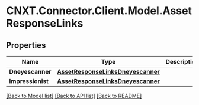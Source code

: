 
# CNXT.Connector.Client.Model.AssetResponseLinks

## Properties

Name | Type | Description | Notes
------------ | ------------- | ------------- | -------------
**Dneyescanner** | [**AssetResponseLinksDneyescanner**](AssetResponseLinksDneyescanner.md) |  | [optional] 
**Impressionist** | [**AssetResponseLinksDneyescanner**](AssetResponseLinksDneyescanner.md) |  | [optional] 

[[Back to Model list]](../README.md#documentation-for-models)
[[Back to API list]](../README.md#documentation-for-api-endpoints)
[[Back to README]](../README.md)

